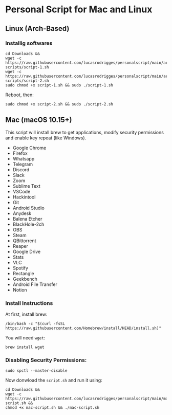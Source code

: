 # Personal Script for Mac and Linux

## Linux (Arch-Based)

### Installig softwares

```
cd Downloads && 
wget -c https://raw.githubusercontent.com/lucasrodrigges/personalscript/main/arch-scripts/script-1.sh
wget -c https://raw.githubusercontent.com/lucasrodrigges/personalscript/main/arch-scripts/script-2.sh
sudo chmod +x script-1.sh && sudo ./script-1.sh

``` 

Reboot, then:

``` 
sudo chmod +x script-2.sh && sudo ./script-2.sh

``` 


## Mac (macOS 10.15+)
This script will install brew to get applications, modify security permissions and enable key repeat (like Windows).

<ul>
  <li>Google Chrome</li>
  <li>Firefox</li>
  <li>Whatsapp</li>
  <li>Telegram</li>
  <li>Discord</li>
  <li>Slack</li>
  <li>Zoom</li>
  <li>Sublime Text</li>
  <li>VSCode</li>
  <li>Hackintool</li>
  <li>Git</li>
  <li>Android Studio</li>
  <li>Anydesk</li>
  <li>Balena Etcher</li>
  <li>BlackHole-2ch</li>
  <li>OBS</li>
  <li>Steam</li>
  <li>QBittorrent</li>
  <li>Reaper</li>
  <li>Google Drive</li>
  <li>Stats</li>
  <li>VLC</li>
  <li>Spotify</li>
  <li>Rectangle</li>
  <li>Geekbench</li>
  <li>Android File Transfer</li>
  <li>Notion</li>
</ul>  

### Install Instructions

At first, install brew:
```
/bin/bash -c "$(curl -fsSL https://raw.githubusercontent.com/Homebrew/install/HEAD/install.sh)"
```

You will need `wget`:
```
brew install wget
```
### Disabling Security Permissions:
```
sudo spctl --master-disable
```
Now donwload the `script.sh` and run it using:
```
cd Downloads && 
wget -c https://raw.githubusercontent.com/lucasrodrigges/personalscript/main/mac-script.sh && 
chmod +x mac-script.sh && ./mac-script.sh

```